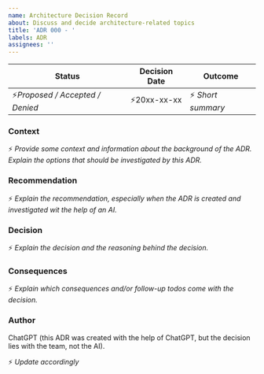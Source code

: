 ```yaml
---
name: Architecture Decision Record
about: Discuss and decide architecture-related topics
title: 'ADR 000 - '
labels: ADR
assignees: ''
---
```


| Status                              | Decision Date      | Outcome               |
|-------------------------------------|--------------------|-----------------------|
| :zap:_Proposed / Accepted / Denied_ | :zap:20xx-xx-xx    | :zap: _Short summary_ |

### Context
:zap: _Provide some context and information about the background of the ADR. Explain the options that should be investigated by this ADR._

### Recommendation
:zap: _Explain the recommendation, especially when the ADR is created and investigated wit the help of an AI._

### Decision
:zap: _Explain the decision and the reasoning behind the decision._

### Consequences
:zap: _Explain which consequences and/or follow-up todos come with the decision._

### Author
ChatGPT (this ADR was created with the help of ChatGPT, but the decision lies with the team, not the AI).

:zap: _Update accordingly_
